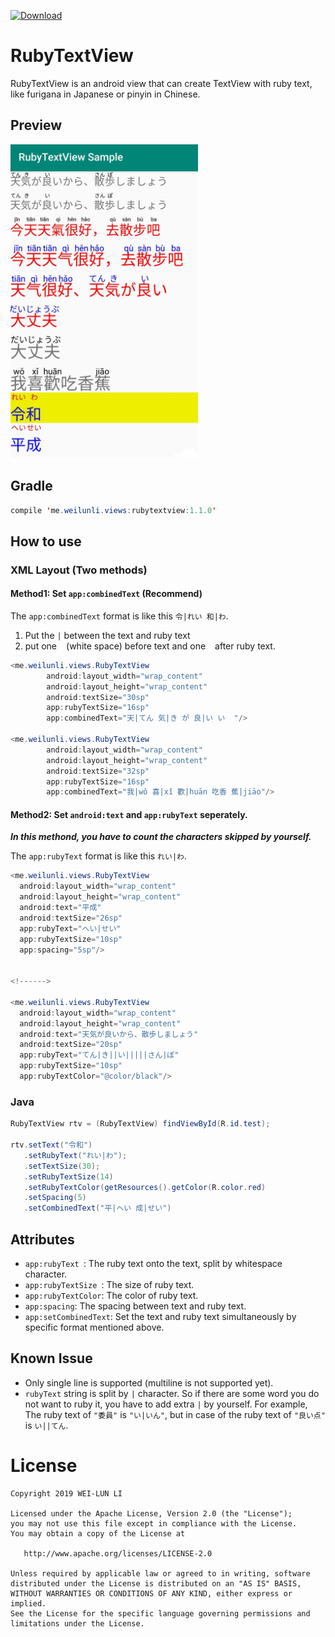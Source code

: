 [ ![Download](https://api.bintray.com/packages/b84330808/maven/rubytextview/images/download.svg) ](https://bintray.com/b84330808/maven/rubytextview/_latestVersion)

# RubyTextView
RubyTextView is an android view that can create TextView with ruby text, like furigana in Japanese or pinyin in Chinese.

## Preview
<img src="https://github.com/b84330808/RubyTextView/blob/master/screen_shot/preview.jpg" alt="preview" width="300"/>


## Gradle
```java
compile 'me.weilunli.views:rubytextview:1.1.0'
```
## How to use
### XML Layout (Two methods)
#### Method1: Set `app:combinedText` (Recommend)

The `app:combinedText` format is like this `令|れい 和|わ`. 
1. Put the `|` between the text and ruby text 
2. put one ` ` (white space) before text and one ` ` after ruby text.
```java
<me.weilunli.views.RubyTextView
        android:layout_width="wrap_content"
        android:layout_height="wrap_content"
        android:textSize="30sp"
        app:rubyTextSize="16sp"
        app:combinedText="天|てん 気|き が 良|い い  "/>

<me.weilunli.views.RubyTextView
        android:layout_width="wrap_content"
        android:layout_height="wrap_content"
        android:textSize="32sp"
        app:rubyTextSize="16sp"
        app:combinedText="我|wǒ 喜|xǐ 歡|huān 吃香 蕉|jiāo"/>
```
#### Method2: Set `android:text` and `app:rubyText` seperately.
***In this methond, you have to count the characters skipped by yourself.***

The `app:rubyText` format is like this `れい|わ`. 

```java
<me.weilunli.views.RubyTextView  
  android:layout_width="wrap_content"  
  android:layout_height="wrap_content"  
  android:text="平成"  
  android:textSize="26sp"
  app:rubyText="へい|せい"  
  app:rubyTextSize="10sp"
  app:spacing="5sp"/> 


<!------>

<me.weilunli.views.RubyTextView  
  android:layout_width="wrap_content"  
  android:layout_height="wrap_content"  
  android:text="天気が良いから、散歩しましょう"  
  android:textSize="20sp"  
  app:rubyText="てん|き||い|||||さん|ぽ"  
  app:rubyTextSize="10sp"
  app:rubyTextColor="@color/black"/>

```
###  Java
```java
RubyTextView rtv = (RubyTextView) findViewById(R.id.test);

rtv.setText("令和")
   .setRubyText("れい|わ");
   .setTextSize(30);
   .setRubyTextSize(14)
   .setRubyTextColor(getResources().getColor(R.color.red)
   .setSpacing(5) 
   .setCombinedText("平|へい 成|せい") 
```
## Attributes
- `app:rubyText `: The ruby text onto the text, split by whitespace character.
- `app:rubyTextSize `: The size of ruby text.
- `app:rubyTextColor`: The color of ruby text.
- `app:spacing`: The spacing between text and ruby text.
- `app:setCombinedText`: Set the text and ruby text simultaneously by specific format mentioned above.



## Known Issue
- Only single line is supported (multiline is not supported yet).
- `rubyText` string is split by `|` character. So if there are some word you do not want to ruby it, you have to add extra `|` by yourself. For example,  The ruby text of `"委員"` is `"い|いん"`, but in case of  the ruby text of `"良い点"` is `い||てん`.

<!-- ## TODO
- Make the processing of adding text and rubyText easily.  -->

# License
```
Copyright 2019 WEI-LUN LI

Licensed under the Apache License, Version 2.0 (the "License");
you may not use this file except in compliance with the License.
You may obtain a copy of the License at

   http://www.apache.org/licenses/LICENSE-2.0

Unless required by applicable law or agreed to in writing, software
distributed under the License is distributed on an "AS IS" BASIS,
WITHOUT WARRANTIES OR CONDITIONS OF ANY KIND, either express or implied.
See the License for the specific language governing permissions and
limitations under the License.
```